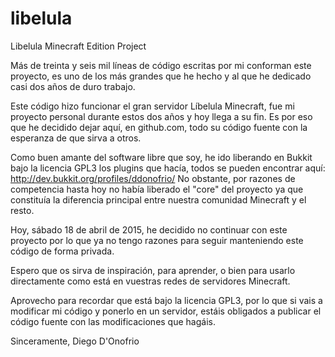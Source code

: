 # libelula
Libelula Minecraft Edition Project

Más de treinta y seis mil líneas de código escritas por mi conforman este proyecto, es uno de los más grandes que he hecho y al que he dedicado casi dos años de duro trabajo.

Este código hizo funcionar el gran servidor Líbelula Minecraft, fue mi proyecto personal durante estos dos años y hoy llega a su fin. Es por eso que he decidido dejar aquí, en github.com, todo su código fuente con la esperanza de que sirva a otros.

Como buen amante del software libre que soy, he ido liberando en Bukkit bajo la licencia GPL3 los plugins que hacía, todos se pueden encontrar aquí: http://dev.bukkit.org/profiles/ddonofrio/
No obstante, por razones de competencia hasta hoy no había liberado el "core" del proyecto ya que constituía la diferencia principal entre nuestra comunidad Minecraft y el resto.

Hoy, sábado 18 de abril de 2015, he decidido no continuar con este proyecto por lo que ya no tengo razones para seguir manteniendo este código de forma privada.

Espero que os sirva de inspiración, para aprender, o bien para usarlo directamente como está en vuestras redes de servidores Minecraft.

Aprovecho para recordar que está bajo la licencia GPL3, por lo que si vais a modificar mi código y ponerlo en un servidor, estáis obligados a publicar el código fuente con las modificaciones que hagáis.

Sinceramente,
Diego D'Onofrio
